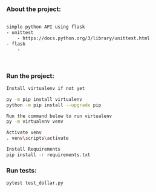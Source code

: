 ### About the project: ###

```sh

simple python API using flask
- unittest
    - https://docs.python.org/3/library/unittest.html
- flask
    -




```
### Run the project: ###

```sh
Install virtualenv if not yet

py -m pip install virtualenv
python -m pip install --upgrade pip

Run the command below to run virtualenv
py -m virtualenv venv

Activate venv
. venv\scripts\activate

Install Requirements
pip install -r requirements.txt


```
### Run tests: ###

```sh
pytest test_dollar.py
```
